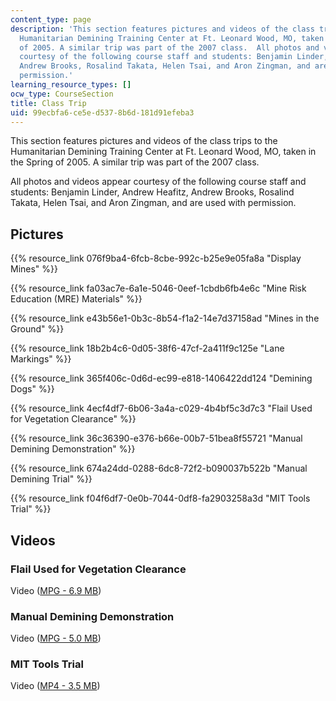 ```yaml
---
content_type: page
description: 'This section features pictures and videos of the class trips to the
  Humanitarian Demining Training Center at Ft. Leonard Wood, MO, taken in the Spring
  of 2005. A similar trip was part of the 2007 class.  All photos and videos appear
  courtesy of the following course staff and students: Benjamin Linder, Andrew Heafitz,
  Andrew Brooks, Rosalind Takata, Helen Tsai, and Aron Zingman, and are used with
  permission.'
learning_resource_types: []
ocw_type: CourseSection
title: Class Trip
uid: 99ecbfa6-ce5e-d537-8b6d-181d91efeba3
---
```


This section features pictures and videos of the class trips to the Humanitarian Demining Training Center at Ft. Leonard Wood, MO, taken in the Spring of 2005. A similar trip was part of the 2007 class.

All photos and videos appear courtesy of the following course staff and students: Benjamin Linder, Andrew Heafitz, Andrew Brooks, Rosalind Takata, Helen Tsai, and Aron Zingman, and are used with permission.

Pictures
--------

{{% resource_link 076f9ba4-6fcb-8cbe-992c-b25e9e05fa8a "Display Mines" %}}

{{% resource_link fa03ac7e-6a1e-5046-0eef-1cbdb6fb4e6c "Mine Risk Education (MRE) Materials" %}}

{{% resource_link e43b56e1-0b3c-8b54-f1a2-14e7d37158ad "Mines in the Ground" %}}

{{% resource_link 18b2b4c6-0d05-38f6-47cf-2a411f9c125e "Lane Markings" %}}

{{% resource_link 365f406c-0d6d-ec99-e818-1406422dd124 "Demining Dogs" %}}

{{% resource_link 4ecf4df7-6b06-3a4a-c029-4b4bf5c3d7c3 "Flail Used for Vegetation Clearance" %}}

{{% resource_link 36c36390-e376-b66e-00b7-51bea8f55721 "Manual Demining Demonstration" %}}

{{% resource_link 674a24dd-0288-6dc8-72f2-b090037b522b "Manual Demining Trial" %}}

{{% resource_link f04f6df7-0e0b-7044-0df8-fa2903258a3d "MIT Tools Trial" %}}

Videos
------

### Flail Used for Vegetation Clearance

Video ([MPG - 6.9 MB](http://www.archive.org/download/MITSP.776S07/flail5.MPG))

### Manual Demining Demonstration

Video ([MPG - 5.0 MB](http://www.archive.org/download/MITSP.776S07/manual.MPG))

### MIT Tools Trial

Video ([MP4 - 3.5 MB](http://www.archive.org/download/MITSP.776S07/tool1_512kb.mp4))